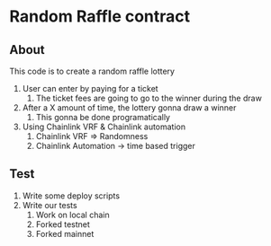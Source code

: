 # Random Raffle contract

## About
This code is to create a random raffle lottery

1. User can enter by paying for a ticket
   1. The ticket fees are going to go to the winner during the draw
2. After a X amount of time, the lottery gonna draw a winner
   1. This gonna be done programatically
3. Using Chainlink VRF & Chainlink automation
   1. Chainlink VRF => Randomness
   2. Chainlink Automation -> time based trigger
   
## Test
1. Write some deploy scripts
2. Write our tests
   1. Work on local chain
   2. Forked testnet
   3. Forked mainnet